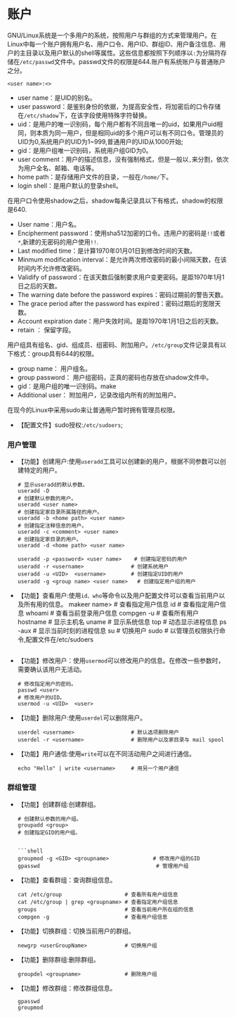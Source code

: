 # 账户

GNU/Linux系统是一个多用户的系统，按照用户与群组的方式来管理用户。在Linux中每一个账户拥有用户名、用户口令、用户ID、群组ID、用户备注信息、用户的主目录以及用户默认的shell等属性。这些信息都按照下列顺序以`:`为分隔符存储在`/etc/passwd`文件中。passwd文件的权限是644.账户有系统账户与普通账户之分。

```
<user name>:<>
```
* user name：是UID的别名。
* user password：是鉴别身份的依据，为提高安全性，将加密后的口令存储在`/etc/shadow`下，在该字段使用特殊字符替换。
* uid：是用户的唯一识别码，每个用户都有不同且唯一的uid，如果用户uid相同，则本质为同一用户，但是相同uid的多个用户可以有不同口令。管理员的UID为0,系统用户的UID为1~999,普通用户的UID从1000开始;
* gid：是用户组唯一识别码，系统用户组GID为0。
* user comment：用户的描述信息，没有强制格式，但是一般以`,`来分割，依次为用户全名、邮箱、电话等。
* home path：是存储用户文件的目录，一般在`/home/`下。
* login shell：是用户默认的登录shell。

在用户口令使用shadow之后，shadow每条记录具以下有格式，shadow的权限是640.

* User name：用户名。
* Encipherment password：使用sha512加密的口令。违用户的密码是`!!`或者`*`,新建的无密码的用户使用`!!`.
* Last modified time：是计算1970年01月01日到修改时间的天数。
* Minmum modification interval：是允许两次修改密码的最小间隔天数，在该时间内不允许修改密码。
* Validify of password：在该天数后强制要求用户变更密码。是距1970年1月1日之后的天数。
* The warning date before the password expires：密码过期前的警告天数。
* The grace period after the password has expired：密码过期后的宽限天数。
* Account expiration date：用户失效时间。是距1970年1月1日之后的天数。
* retain ： 保留字段。

用户组具有组名、gid、组成员、组密码、附加用户。`/etc/group`文件记录具有以下格式：group具有644的权限。

* group name： 用户组名。
* group password： 用户组密码，正真的密码也存放在shadow文件中。
* gid：是用户组的唯一识别码。make
* Additional user： 附加用户，记录改组内所有的附加用户。

在现今的Linux中采用sudo来让普通用户暂时拥有管理员权限。

* 【配置文件】sudo授权:`/etc/sudoers`;

### 用户管理

* 【功能】创建用户:使用`useradd`工具可以创建新的用户，根据不同参数可以创建特定的用户。

  ```shell
  # 显示useradd的默认参数。
  useradd -D
  # 创建默认参数的用户。
  useradd <user name>
  # 创建指定家目录所属路径的用户。
  useradd -b <home path> <user name>
  # 创建指定注释信息的用户。
  useradd -c <comment> <user name>
  # 创建指定家目录的用户。
  useradd -d <home path> <user name>

  useradd -p <password> <user name>    # 创建指定密码的用户
  useradd -r <username>               # 创建系统用户
  useradd -u <UID>  <username>        # 创建指定UID的用户
  useradd -g <group name> <user name>   # 创建指定用户组的用户
  ```

* 【功能】查看用户:使用`id、who`等命令以及用户配置文件可以查看当前用户以及所有用的信息。
makeer name>   # 查看指定用户信息
  id <user name>                       # 查看指定用户信息
  whoami                              # 查看当前登录用户信息
  compgen -u                          # 查看所有用户
  hostname                            # 显示主机名
  uname                               # 显示系统信息
  top                                 # 动态显示进程信息
  ps -aux                             # 显示当前时刻的进程信息
  su <username>                       # 切换用户
  sudo                                # 以管理员权限执行命令,配置文件在/etc/sudoers
  ```

* 【功能】修改用户：使用`usermod`可以修改用户的信息。在修改一些参数时，需要确认该用户无活动。

  ```shell
  # 修改指定用户的密码。
  passwd <user>
  # 修改用户的UID。
  usermod -u <UID>  <user>
  ```

* 【功能】删除用户:使用`userdel`可以删除用户。

  ```shell
  userdel <username>                  # 默认选项删除用户
  userdel -r <username>               # 删除用户以及家目录与 mail spool
  ```

* 【功能】用户通信:使用`write`可以在不同活动用户之间进行通信。

  ```shell
  echo "Hello" | write <username>     # 用另一个用户通信
  ```

### 群组管理

* 【功能】创建群组:创建群组。

  ```shell
  # 创建默认参数的用户组。
  groupadd <group>
  # 创建指定GID的用户组。


  ```shell
  groupmod -g <GID> <groupname>              # 修改用户组的GID
  gpasswd                                     # 管理用户组
  ```

* 【功能】查看群组：查询群组信息。

  ```shell
  cat /etc/group                    # 查看所有用户组信息
  cat /etc/group | grep <groupname> # 查看指定用户组信息
  groups                            # 查看当前用户所在组的信息
  compgen -g                        # 查看用户组信息
  ```

* 【功能】切换群组：切换当前用户的群组。

  ```shell
  newgrp <userGroupName>            # 切换用户组
  ```

* 【功能】删除群组:删除群组。

  ```shell
  groupdel <groupname>              # 删除用户组
  ```

* 【功能】修改群组：修改群组信息。

  ```shell
  gpasswd
  groupmod
  ```
